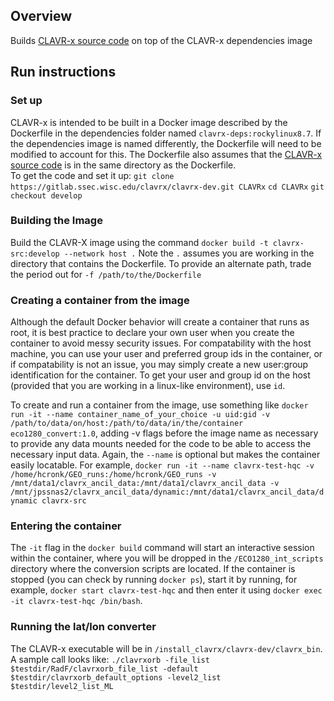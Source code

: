 ## Overview
Builds [CLAVR-x source code](https://gitlab.ssec.wisc.edu/clavrx/clavrx-dev.git) on top of the CLAVR-x dependencies image

## Run instructions
### Set up
CLAVR-x is intended to be built in a Docker image described by the Dockerfile in the dependencies folder named `clavrx-deps:rockylinux8.7`. If the dependencies image is named differently, 
the Dockerfile will need to be modified to account for this. 
The Dockerfile also assumes that the [CLAVR-x source code](https://gitlab.ssec.wisc.edu/clavrx/clavrx-dev.git) is in the same directory as the Dockerfile.
<br>
To get the code and set it up:
`git clone https://gitlab.ssec.wisc.edu/clavrx/clavrx-dev.git CLAVRx`
`cd CLAVRx`
`git checkout develop`

### Building the Image
Build the CLAVR-X image using the command `docker build -t clavrx-src:develop --network host .` Note the `.` assumes you are working in the directory that
contains the Dockerfile. To provide an alternate path, trade the period
out for `-f /path/to/the/Dockerfile`

### Creating a container from the image
Although the default Docker behavior will create a container that runs
as root, it is best practice to declare your own user when you create
the container to avoid messy security issues. For compatability with
the host machine, you can use your user and preferred group ids in the
container, or if compatability is not an issue, you may simply create a new user:group identification for the container. To get your user and group id
on the host (provided that you are working in a linux-like environment), use
`id`.

To create and run a container from the image, use something like
`docker run -it --name container_name_of_your_choice -u uid:gid -v /path/to/data/on/host:/path/to/data/in/the/container eco1280_convert:1.0`,
adding -v flags before the image name as necessary to provide any data mounts
needed for the code to be able to access the necessary input data.
Again, the `--name` is optional but makes the container easily locatable. For example, `docker run -it --name clavrx-test-hqc -v /home/hcronk/GEO_runs:/home/hcronk/GEO_runs -v /mnt/data1/clavrx_ancil_data:/mnt/data1/clavrx_ancil_data -v /mnt/jpssnas2/clavrx_ancil_data/dynamic:/mnt/data1/clavrx_ancil_data/dynamic clavrx-src`


### Entering the container
The `-it` flag in the `docker build` command will start an interactive
session within the container, where you will be dropped in the
`/ECO1280_int_scripts` directory where the conversion scripts are located.
If the container is stopped (you can check by running `docker ps`),
start it by running, for example, `docker start clavrx-test-hqc` and then enter it
using `docker exec -it clavrx-test-hqc /bin/bash`.

### Running the lat/lon converter
The CLAVR-x executable will be in `/install_clavrx/clavrx-dev/clavrx_bin`. A sample call looks like:
`./clavrxorb -file_list $testdir/RadF/clavrxorb_file_list -default $testdir/clavrxorb_default_options -level2_list $testdir/level2_list_ML`
